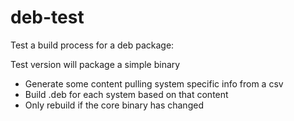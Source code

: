 # deb-test
Test a build process for a deb package:

Test version will package a simple binary

- Generate some content pulling system specific info from a csv
- Build .deb for each system based on that content
- Only rebuild if the core binary has changed
